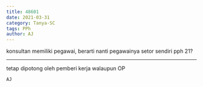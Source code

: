 ```yaml
---
title: 48601
date: 2021-03-31
category: Tanya-SC
tags: PPh
author: AJ
---
```


konsultan memiliki pegawai, berarti nanti pegawainya setor sendiri pph 21?

---

tetap dipotong oleh pemberi kerja walaupun OP

`AJ`
